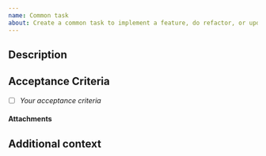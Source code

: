 ```yaml
---
name: Common task
about: Create a common task to implement a feature, do refactor, or update docs
---
```


## Description

<!-- A couple of sentences explaining the proposed task. -->

## Acceptance Criteria
- [ ] _Your acceptance criteria_

#### **Attachments**

<!-- If applicable, add screenshots, video, or documentation to help explain your task. -->

## Additional context

<!-- Add any other context feature request here. -->
